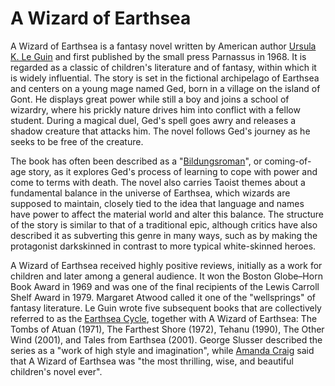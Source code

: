 # A Wizard of Earthsea

A Wizard of Earthsea is a fantasy novel written by American author [Ursula K. Le Guin](note3.md) and first published by the small press Parnassus in 1968. It is regarded as a classic of children's literature and of fantasy, within which it is widely influential. The story is set in the fictional archipelago of Earthsea and centers on a young mage named Ged, born in a village on the island of Gont. He displays great power while still a boy and joins a school of wizardry, where his prickly nature drives him into conflict with a fellow student. During a magical duel, Ged's spell goes awry and releases a shadow creature that attacks him. The novel follows Ged's journey as he seeks to be free of the creature.

The book has often been described as a "[Bildungsroman](note2.md)", or coming-of-age story, as it explores Ged's process of learning to cope with power and come to terms with death. The novel also carries Taoist themes about a fundamental balance in the universe of Earthsea, which wizards are supposed to maintain, closely tied to the idea that language and names have power to affect the material world and alter this balance. The structure of the story is similar to that of a traditional epic, although critics have also described it as subverting this genre in many ways, such as by making the protagonist darkskinned in contrast to more typical white-skinned heroes.

A Wizard of Earthsea received highly positive reviews, initially as a work for children and later among a general audience. It won the Boston Globe–Horn Book Award in 1969 and was one of the final recipients of the Lewis Carroll Shelf Award in 1979. Margaret Atwood called it one of the "wellsprings" of fantasy literature. Le Guin wrote five subsequent books that are collectively referred to as the [Earthsea Cycle](note4.md), together with A Wizard of Earthsea: The Tombs of Atuan (1971), The Farthest Shore (1972), Tehanu (1990), The Other Wind (2001), and Tales from Earthsea (2001). George Slusser described the series as a "work of high style and imagination", while [Amanda Craig](broken_link_this_doesnt_point_to_anything.md) said that A Wizard of Earthsea was "the most thrilling, wise, and beautiful children's novel ever".
